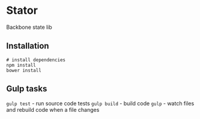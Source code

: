 Stator
=======

Backbone state lib


Installation
------------

    # install dependencies
    npm install
    bower install


Gulp tasks
----------

`gulp test` - run source code tests
`gulp build` - build code
`gulp` - watch files and rebuild code when a file changes
